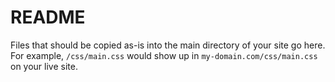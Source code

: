 # README

Files that should be copied as-is into the main directory of your site go here. For example, `/css/main.css` would show up in `my-domain.com/css/main.css` on your live site.